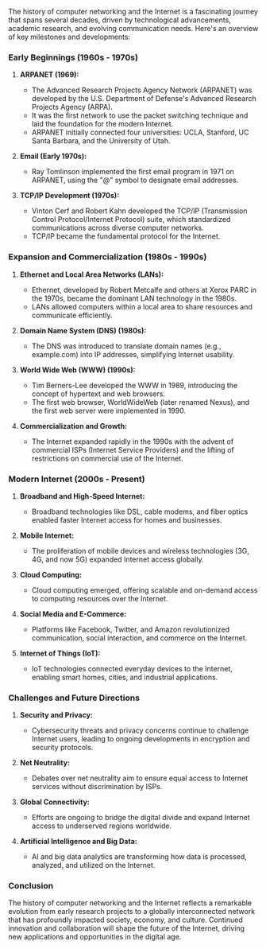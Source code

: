 The history of computer networking and the Internet is a fascinating journey that spans several decades, driven by technological advancements, academic research, and evolving communication needs. Here's an overview of key milestones and developments:

### Early Beginnings (1960s - 1970s)

1. **ARPANET (1969):**
   - The Advanced Research Projects Agency Network (ARPANET) was developed by the U.S. Department of Defense's Advanced Research Projects Agency (ARPA).
   - It was the first network to use the packet switching technique and laid the foundation for the modern Internet.
   - ARPANET initially connected four universities: UCLA, Stanford, UC Santa Barbara, and the University of Utah.

2. **Email (Early 1970s):**
   - Ray Tomlinson implemented the first email program in 1971 on ARPANET, using the "@" symbol to designate email addresses.

3. **TCP/IP Development (1970s):**
   - Vinton Cerf and Robert Kahn developed the TCP/IP (Transmission Control Protocol/Internet Protocol) suite, which standardized communications across diverse computer networks.
   - TCP/IP became the fundamental protocol for the Internet.

### Expansion and Commercialization (1980s - 1990s)

1. **Ethernet and Local Area Networks (LANs):**
   - Ethernet, developed by Robert Metcalfe and others at Xerox PARC in the 1970s, became the dominant LAN technology in the 1980s.
   - LANs allowed computers within a local area to share resources and communicate efficiently.

2. **Domain Name System (DNS) (1980s):**
   - The DNS was introduced to translate domain names (e.g., example.com) into IP addresses, simplifying Internet usability.

3. **World Wide Web (WWW) (1990s):**
   - Tim Berners-Lee developed the WWW in 1989, introducing the concept of hypertext and web browsers.
   - The first web browser, WorldWideWeb (later renamed Nexus), and the first web server were implemented in 1990.

4. **Commercialization and Growth:**
   - The Internet expanded rapidly in the 1990s with the advent of commercial ISPs (Internet Service Providers) and the lifting of restrictions on commercial use of the Internet.

### Modern Internet (2000s - Present)

1. **Broadband and High-Speed Internet:**
   - Broadband technologies like DSL, cable modems, and fiber optics enabled faster Internet access for homes and businesses.

2. **Mobile Internet:**
   - The proliferation of mobile devices and wireless technologies (3G, 4G, and now 5G) expanded Internet access globally.

3. **Cloud Computing:**
   - Cloud computing emerged, offering scalable and on-demand access to computing resources over the Internet.

4. **Social Media and E-Commerce:**
   - Platforms like Facebook, Twitter, and Amazon revolutionized communication, social interaction, and commerce on the Internet.

5. **Internet of Things (IoT):**
   - IoT technologies connected everyday devices to the Internet, enabling smart homes, cities, and industrial applications.

### Challenges and Future Directions

1. **Security and Privacy:**
   - Cybersecurity threats and privacy concerns continue to challenge Internet users, leading to ongoing developments in encryption and security protocols.

2. **Net Neutrality:**
   - Debates over net neutrality aim to ensure equal access to Internet services without discrimination by ISPs.

3. **Global Connectivity:**
   - Efforts are ongoing to bridge the digital divide and expand Internet access to underserved regions worldwide.

4. **Artificial Intelligence and Big Data:**
   - AI and big data analytics are transforming how data is processed, analyzed, and utilized on the Internet.

### Conclusion

The history of computer networking and the Internet reflects a remarkable evolution from early research projects to a globally interconnected network that has profoundly impacted society, economy, and culture. Continued innovation and collaboration will shape the future of the Internet, driving new applications and opportunities in the digital age.